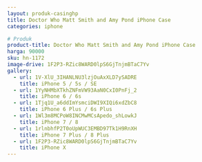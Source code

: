 ```yaml
---
layout: produk-casinghp
title: Doctor Who Matt Smith and Amy Pond iPhone Case
categories: iphone

# Produk
product-title: Doctor Who Matt Smith and Amy Pond iPhone Case
harga: 90000
sku: hn-1172
image-drive: 1F2P3-RZic8WARD0lpS6GjTnjmBTaC7Yv
gallery:
  - url: 1V-XlU_3IHANLNU3lzjOuAxXLD7ySADRE
    title: iPhone 5 / 5s / SE
  - url: 1YyNHMbXTkhZNFmVW93AaN0CxI0PnFj_2
    title: iPhone 6 / 6s
  - url: 1Tjq1U_a6ddImYsmciDWI9XIQi6xdZbC8
    title: iPhone 6 Plus / 6s Plus
  - url: 1Wl3m8MCPoW8INCMwMCsApedo_shLowkJ
    title: iPhone 7 / 8
  - url: 1rlnbhfP2T0oUpWUC3EMBD97Tk1H9RnXH
    title: iPhone 7 Plus / 8 Plus
  - url: 1F2P3-RZic8WARD0lpS6GjTnjmBTaC7Yv
    title: iPhone X
---
```

